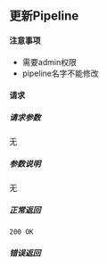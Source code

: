 ## 更新Pipeline

#### 注意事项

- 需要admin权限
- pipeline名字不能修改

#### 请求

##### 请求参数

无

##### 参数说明

无

##### 正常返回

```
200 OK
```

##### 错误返回

